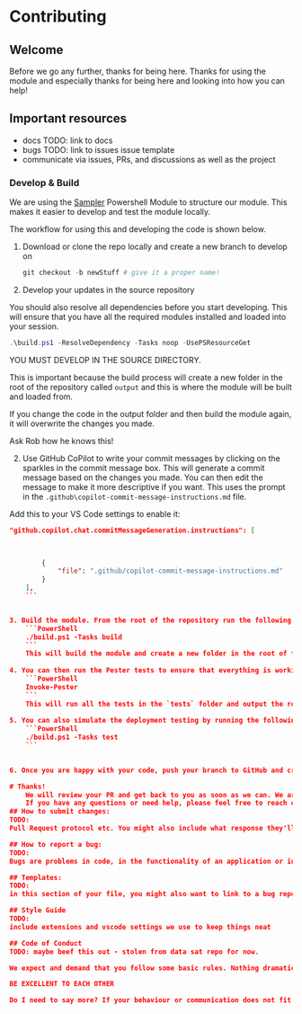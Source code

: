 # Contributing

## Welcome

Before we go any further, thanks for being here. Thanks for using the module and especially thanks 
for being here and looking into how you can help!

## Important resources

- docs TODO: link to docs
- bugs TODO: link to issues issue template
- communicate via issues, PRs, and discussions as well as the project


### Develop & Build

We are using the [Sampler](https://github.com/gaelcolas/Sampler) Powershell Module to structure our module.
This makes it easier to develop and test the module locally.

The workflow for using this and developing the code is shown below.

1. Download or clone the repo locally and create a new branch to develop on
    ```PowerShell
    git checkout -b newStuff # give it a proper name!
    ```

1. Develop your updates in the source repository

You should also resolve all dependencies before you start developing. This will ensure that you have all the required modules installed and loaded into your session.
```PowerShell
.\build.ps1 -ResolveDependency -Tasks noop -UsePSResourceGet
```
YOU MUST DEVELOP IN THE SOURCE DIRECTORY.  

This is important because the build process will create a new folder in the root of the repository called `output` and this is where the module will be built and loaded from. 

If you change the code in the output folder and then build the module again, it will overwrite the changes you made. 

Ask Rob how he knows this!

2. Use GitHub CoPilot to write your commit messages by clicking on the sparkles in the commit message box. This will generate a commit message based on the changes you made. You can then edit the message to make it more descriptive if you want. This uses the prompt in the `.github\copilot-commit-message-instructions.md` file. 

Add this to your VS Code settings to enable it:
```json
"github.copilot.chat.commitMessageGeneration.instructions": [
    


        {
            "file": ".github/copilot-commit-message-instructions.md"
        }
    ],
    ```


3. Build the module. From the root of the repository run the following command:
    ```PowerShell
    ./build.ps1 -Tasks build
    ```
    This will build the module and create a new folder in the root of the repository called `output`. It will also load the new module into your current session.
    
4. You can then run the Pester tests to ensure that everything is working as expected. The tests are located in the `tests` folder and can be run using the following command:
    ```PowerShell
    Invoke-Pester
    ```
    This will run all the tests in the `tests` folder and output the results to the console.
    
5. You can also simulate the deployment testing by running the following command:
    ```PowerShell
    ./build.ps1 -Tasks test
    ```

    
6. Once you are happy with your code, push your branch to GitHub and create a PR against the repo.

# Thanks!
    We will review your PR and get back to you as soon as we can. We are all volunteers and do this in our spare time, so please be patient with us. We will try to get back to you within a week, but it may take longer if we are busy.
    If you have any questions or need help, please feel free to reach out to us on the [GitHub Discussions](    )
## How to submit changes: 
TODO:
Pull Request protocol etc. You might also include what response they'll get back from the team on submission, or any caveats about the speed of response.

## How to report a bug: 
TODO:
Bugs are problems in code, in the functionality of an application or in its UI design; you can submit them through "bug trackers" and most projects invite you to do so, so that they may "debug" with more efficiency and the input of a contributor. Take a look at Atom's example for how to teach people to report bugs to your project.

## Templates:
TODO: 
in this section of your file, you might also want to link to a bug report "template" like this one here which contributors can copy and add context to; this will keep your bugs tidy and relevant.

## Style Guide
TODO:
include extensions and vscode settings we use to keep things neat

## Code of Conduct
TODO: maybe beef this out - stolen from data sat repo for now.

We expect and demand that you follow some basic rules. Nothing dramatic here. There will be a proper code of conduct for the websites added soon, but in this repository

BE EXCELLENT TO EACH OTHER

Do I need to say more? If your behaviour or communication does not fit into this statement, we do not wish for you to help us.
